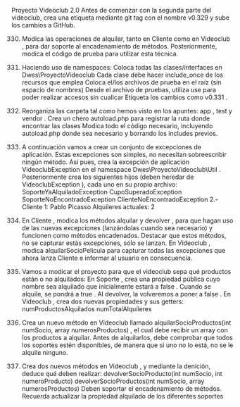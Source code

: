 Proyecto Videoclub 2.0
Antes de comenzar con la segunda parte del videoclub, crea una etiqueta mediante git tag
con el nombre v0.329 y sube los cambios a GitHub.

330. Modica las operaciones de alquilar, tanto en Cliente como en Videoclub , para dar
soporte al encadenamiento de métodos. Posteriormente, modica el código de prueba
para utilizar esta técnica.

331. Haciendo uso de namespaces:
Coloca todas las clases/interfaces en Dwes\ProyectoVideoclub
Cada clase debe hacer include_once de los recursos que emplea
Coloca el/los archivos de prueba en el raíz (sin espacio de nombres)
Desde el archivo de pruebas, utiliza use para poder realizar accesos sin cualicar
Etiqueta los cambios como v0.331 .


332. Reorganiza las carpeta tal como hemos visto en los apuntes: app , test y vendor .
Crea un chero autoload.php para registrar la ruta donde encontrar las clases
Modica todo el código necesario, incluyendo autoload.php donde sea necesario y
borrando los includes previos.


333. A continuación vamos a crear un conjunto de excepciones de aplicación. Estas
excepciones son simples, no necesitan sobreescribir ningún método. Así pues, crea la
excepción de aplicación VideoclubException en el namespace
Dwes\ProyectoVideoclub\Util . Posteriormente crea los siguientes hijos (deben heredar
de VideoclubException ), cada uno en su propio archivo:
SoporteYaAlquiladoException
CupoSuperadoException
SoporteNoEncontradoException
ClienteNoEncontradoException
2.- Cliente 1: Pablo Picasso
Alquileres actuales: 2


334. En Cliente , modica los métodos alquilar y devolver , para que hagan uso de las
nuevas excepciones (lanzándolas cuando sea necesario) y funcionen como métodos
encadenados. Destacar que estos métodos, no se capturar estás excepciones, sólo se
lanzan. En Videoclub , modica alquilarSocioPelicula para capturar todas las
excepciones que ahora lanza Cliente e informar al usuario en consecuencia.


335. Vamos a modicar el proyecto para que el videoclub sepa qué productos están o no
alquilados:
En Soporte , crea una propiedad pública cuyo nombre sea alquilado que
inicialmente estará a false . Cuando se alquile, se pondrá a true . Al devolver, la
volveremos a poner a false .
En Videoclub , crea dos nuevas propiedades y sus getters:
numProductosAlquilados
numTotalAlquileres


336. Crea un nuevo método en Videoclub llamado alquilarSocioProductos(int numSocio,
array numerosProductos) , el cual debe recibir un array con los productos a alquilar.
Antes de alquilarlos, debe comprobar que todos los soportes estén disponibles, de manera
que si uno no lo está, no se le alquile ninguno.


337. Crea dos nuevos métodos en Videoclub , y mediante la denición, deduce qué deben
realizar:
devolverSocioProducto(int numSocio, int numeroProducto)
devolverSocioProductos(int numSocio, array numerosProductos)
Deben soportar el encadenamiento de métodos. Recuerda actualizar la propiedad
alquilado de los diferentes soportes
